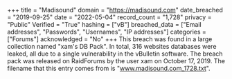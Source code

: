 +++
title = "Madisound"
domain = "https://madisound.com"
date_breached = "2019-09-25"
date = "2022-05-04"
record_count = "1,728"
privacy = "Public"
Verified = "True"
hashing = ["vB"]
breached_data = ["Email addresses", "Passwords", "Usernames", "IP addresses"]
categories = ["Forums"]
acknowledged = "No"
+++
This breach was found in a large collection named "xam's DB Pack". In total, 316 websites databases were leaked, all due to a single vulnerability in the vBulletin software. The breach pack was released on RaidForums by the user xam on October 17, 2019. The filename that this entry comes from is "www.madisound.com_1728.txt".
